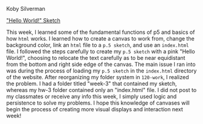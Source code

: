 Koby Silverman

["Hello World!" Sketch](https://kobydotweb.github.io/120-work/hw-3/index.html)



This week, I learned some of the fundamental functions of p5 and basics of how `html` works. I learned how to create a canvas to work from, change the background color, link an `html` file to a `p.5 sketch`, and use an `index.html` file. I followed the steps carefully to create my `p.5 sketch` with a pink "Hello World!", choosing to relocate the text carefully as to be near equidistant from the bottom and right side edge of the canvas. The main issue I ran into was during the process of loading my `p.5 sketch` in the `index.html` directory of the website. After reorganizing my folder system in `120-work`, I realized the problem. I had a folder titled "week-3" that contained my sketch, whereas my hw-3 folder contained only an "index.html" file. I did not post to my classmates or receive any info this week, I simply used logic and persistence to solve my problems. I hope this knowledge of canvases will begin the process of creating more visual displays and interaction next week!
